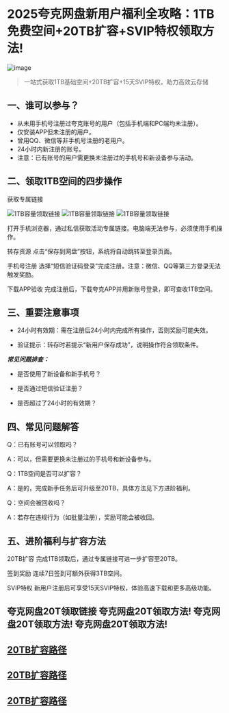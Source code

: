 # 2025夸克网盘新用户福利全攻略：1TB免费空间+20TB扩容+SVIP特权领取方法!

![image](https://github.com/user-attachments/assets/45343295-daa4-4fa8-82b2-47d204770eb8)


> 一站式获取1TB基础空间+20TB扩容+15天SVIP特权，助力高效云存储
>

## 一、谁可以参与？
+ 从未用手机号注册过夸克账号的用户（包括手机端和PC端均未注册）。
+ 仅安装APP但未注册的用户。
+ 曾用QQ、微信等非手机号注册的老用户。
+ 24小时内新注册的账号。
+ 注意：已有账号的用户需更换未注册过的手机号和新设备参与活动。

## 二、领取1TB空间的四步操作

获取专属链接

![1TB容量领取链接](https://pan.quark.cn/s/27d1620a691c)
![1TB容量领取链接](https://pan.quark.cn/s/27d1620a691c)
![1TB容量领取链接](https://pan.quark.cn/s/27d1620a691c)


打开手机浏览器，通过私信获取活动专属链接。电脑端无法参与，必须使用手机操作。

转存资源
点击“保存到网盘”按钮，系统将自动跳转至登录页面。

手机号注册
选择“短信验证码登录”完成注册。注意：微信、QQ等第三方登录无法触发奖励。

下载APP验收
完成注册后，下载夸克APP并用新账号登录，即可查收1TB空间。



## 三、重要注意事项
- 24小时有效期：需在注册后24小时内完成所有操作，否则奖励可能失效。

- 验证提示：转存时若提示“新用户保存成功”，说明操作符合领取条件。

***常见问题排查：***

- 是否使用了新设备和新手机号？

- 是否通过短信验证注册？

- 是否超过了24小时的有效期？

## 四、常见问题解答
Q：已有账号可以领取吗？

A：可以，但需要更换未注册过的手机号和新设备参与。

Q：1TB空间是否可以扩容？

A：是的，完成新手任务后可升级至20TB，具体方法见下方进阶福利。

Q：空间会被回收吗？

A：若存在违规行为（如批量注册），奖励可能会被收回。


## 五、进阶福利与扩容方法
20TB扩容
 完成1TB领取后，通过专属链接可进一步扩容至20TB。  

签到奖励
连续7日签到可额外获得3TB空间。

SVIP特权
新用户注册后可享受15天SVIP特权，体验高速下载和更多高级功能。

## 夸克网盘20T领取链接 夸克网盘20T领取方法!  夸克网盘20T领取方法!   夸克网盘20T领取方法!

## [20TB扩容路径](https://blog.csdn.net/liuguizhong/article/details/145992748?spm=1011.2415.3001.5331)
## [20TB扩容路径](https://blog.csdn.net/liuguizhong/article/details/145992748?spm=1011.2415.3001.5331)
## [20TB扩容路径](https://blog.csdn.net/liuguizhong/article/details/145992748?spm=1011.2415.3001.5331)

